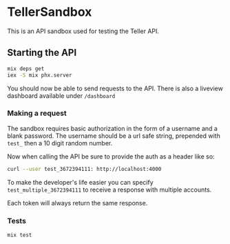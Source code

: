 # TellerSandbox

This is an API sandbox used for testing the Teller API.

## Starting the API

```sh
mix deps get
iex -S mix phx.server
```

You should now be able to send requests to the API. There is also a liveview dashboard available under `/dashboard`

### Making a request

The sandbox requires basic authorization in the form of a username and a blank password. The username should be a url safe string, prepended with `test_` then a 10 digit random number.

Now when calling the API be sure to provide the auth as a header like so:

```sh
curl --user test_3672394111: http://localhost:4000
```

To make the developer's life easier you can specify `test_multiple_3672394111` to receive a response with multiple accounts.

Each token will always return the same response.


### Tests

```sh
mix test
```
